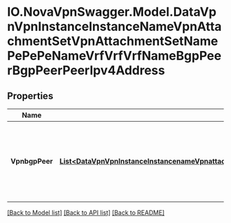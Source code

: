 # IO.NovaVpnSwagger.Model.DataVpnVpnInstanceInstanceNameVpnAttachmentSetVpnAttachmentSetNamePePePeNameVrfVrfVrfNameBgpPeerBgpPeerPeerIpv4Address
## Properties

Name | Type | Description | Notes
------------ | ------------- | ------------- | -------------
**VpnbgpPeer** | [**List&lt;DataVpnVpnInstanceInstancenameVpnattachmentsetVpnattachmentsetnamePePepenameVrfVrfvrfnameBgppeerBgppeerpeeripv4addressVpnbgppeer&gt;**](DataVpnVpnInstanceInstancenameVpnattachmentsetVpnattachmentsetnamePePepenameVrfVrfvrfnameBgppeerBgppeerpeeripv4addressVpnbgppeer.md) | List of BGP peers which require network-based outbound routing                policy. (list) | [optional] 

[[Back to Model list]](../README.md#documentation-for-models) [[Back to API list]](../README.md#documentation-for-api-endpoints) [[Back to README]](../README.md)

